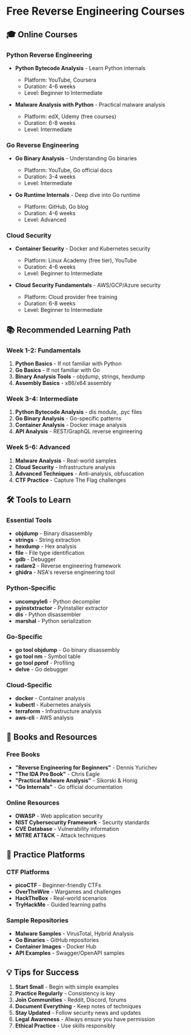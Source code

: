# Free Reverse Engineering Courses

## 🎓 Online Courses

### Python Reverse Engineering
- **Python Bytecode Analysis** - Learn Python internals
  - Platform: YouTube, Coursera
  - Duration: 4-6 weeks
  - Level: Beginner to Intermediate

- **Malware Analysis with Python** - Practical malware analysis
  - Platform: edX, Udemy (free courses)
  - Duration: 6-8 weeks
  - Level: Intermediate

### Go Reverse Engineering
- **Go Binary Analysis** - Understanding Go binaries
  - Platform: YouTube, Go official docs
  - Duration: 3-4 weeks
  - Level: Intermediate

- **Go Runtime Internals** - Deep dive into Go runtime
  - Platform: GitHub, Go blog
  - Duration: 4-6 weeks
  - Level: Advanced

### Cloud Security
- **Container Security** - Docker and Kubernetes security
  - Platform: Linux Academy (free tier), YouTube
  - Duration: 4-6 weeks
  - Level: Beginner to Intermediate

- **Cloud Security Fundamentals** - AWS/GCP/Azure security
  - Platform: Cloud provider free training
  - Duration: 6-8 weeks
  - Level: Beginner to Intermediate

## 📚 Recommended Learning Path

### Week 1-2: Fundamentals
1. **Python Basics** - If not familiar with Python
2. **Go Basics** - If not familiar with Go
3. **Binary Analysis Tools** - objdump, strings, hexdump
4. **Assembly Basics** - x86/x64 assembly

### Week 3-4: Intermediate
1. **Python Bytecode Analysis** - dis module, .pyc files
2. **Go Binary Analysis** - Go-specific patterns
3. **Container Analysis** - Docker image analysis
4. **API Analysis** - REST/GraphQL reverse engineering

### Week 5-6: Advanced
1. **Malware Analysis** - Real-world samples
2. **Cloud Security** - Infrastructure analysis
3. **Advanced Techniques** - Anti-analysis, obfuscation
4. **CTF Practice** - Capture The Flag challenges

## 🛠️ Tools to Learn

### Essential Tools
- **objdump** - Binary disassembly
- **strings** - String extraction
- **hexdump** - Hex analysis
- **file** - File type identification
- **gdb** - Debugger
- **radare2** - Reverse engineering framework
- **ghidra** - NSA's reverse engineering tool

### Python-Specific
- **uncompyle6** - Python decompiler
- **pyinstxtractor** - PyInstaller extractor
- **dis** - Python disassembler
- **marshal** - Python serialization

### Go-Specific
- **go tool objdump** - Go binary disassembly
- **go tool nm** - Symbol table
- **go tool pprof** - Profiling
- **delve** - Go debugger

### Cloud-Specific
- **docker** - Container analysis
- **kubectl** - Kubernetes analysis
- **terraform** - Infrastructure analysis
- **aws-cli** - AWS analysis

## 📖 Books and Resources

### Free Books
- **"Reverse Engineering for Beginners"** - Dennis Yurichev
- **"The IDA Pro Book"** - Chris Eagle
- **"Practical Malware Analysis"** - Sikorski & Honig
- **"Go Internals"** - Go official documentation

### Online Resources
- **OWASP** - Web application security
- **NIST Cybersecurity Framework** - Security standards
- **CVE Database** - Vulnerability information
- **MITRE ATT&CK** - Attack techniques

## 🎯 Practice Platforms

### CTF Platforms
- **picoCTF** - Beginner-friendly CTFs
- **OverTheWire** - Wargames and challenges
- **HackTheBox** - Real-world scenarios
- **TryHackMe** - Guided learning paths

### Sample Repositories
- **Malware Samples** - VirusTotal, Hybrid Analysis
- **Go Binaries** - GitHub repositories
- **Container Images** - Docker Hub
- **API Examples** - Swagger/OpenAPI samples

## 💡 Tips for Success

1. **Start Small** - Begin with simple examples
2. **Practice Regularly** - Consistency is key
3. **Join Communities** - Reddit, Discord, forums
4. **Document Everything** - Keep notes of techniques
5. **Stay Updated** - Follow security news and updates
6. **Legal Awareness** - Always ensure you have permission
7. **Ethical Practice** - Use skills responsibly